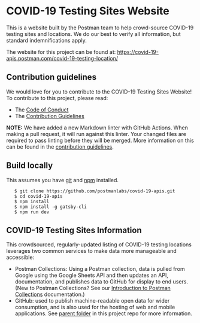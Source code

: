 # COVID-19 Testing Sites Website
This is a website built by the Postman team to help crowd-source COVID-19 testing sites and locations. We do our best to verify all information, but standard indemnifications apply.

The website for this project can be found at: https://covid-19-apis.postman.com/covid-19-testing-location/

## Contribution guidelines

We would love for you to contribute to the COVID-19 Testing Sites Website! To contribute to this project, please read:

* The [Code of Conduct](https://www.postman.com/code-of-conduct)
* The [Contribution Guidelines](CONTRIBUTING.md)

**NOTE:** We have added a new Markdown linter with GitHub Actions. When making a pull request, it will run against this linter. Your changed files are required to pass linting before they will be merged. More information on this can be found in the [contribution guidelines](CONTRIBUTING.md).

## Build locally
This assumes you have [git](https://git-scm.com/book/en/v2/Getting-Started-Installing-Git) and [npm](https://www.npmjs.com/get-npm) installed.
```
   $ git clone https://github.com/postmanlabs/covid-19-apis.git
   $ cd covid-19-apis
   $ npm install
   $ npm install -g gatsby-cli
   $ npm run dev
```

## COVID-19 Testing Sites Information
This crowdsourced, regularly-updated listing of COVID-19 testing locations leverages two common services to make data more manageable and accessible:
* Postman Collections: Using a Postman collection, data is pulled from Google using the Google Sheets API and then updates an API, documentation, and publishes data to GitHub for display to end users. (New to Postman Collections? See our [Introduction to Postman Collections](https://learning.postman.com/docs/postman/collections/intro-to-collections/) documentation.)
* GitHub: used to publish machine-readable open data for wider consumption, and is also used for the hosting of web and mobile applications. See [parent folder](https://github.com/postmanlabs/covid-19-apis/) in this project repo for more information.
